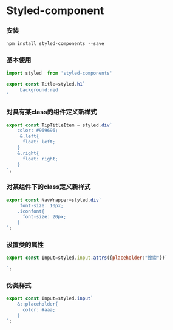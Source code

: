 # Styled-component

### 安装

```shell
npm install styled-components --save
```

### 基本使用

```js
import styled  from 'styled-components'

export const Title=styled.h1`
     background:red
`
```

### 对具有某class的组件定义新样式

```js
export const TipTitleItem = styled.div`
    color: #969696;
     &.left{
      float: left;
    }
    &.right{
      float: right;
    }
`;
```

### 对某组件下的class定义新样式

```js
export const NavWrapper=styled.div`
	 font-size: 10px;
    .iconfont{
      font-size: 20px;
    }
`;
```

### 设置类的属性

```js
export const Input=styled.input.attrs({placeholder:"搜索"})`

`;
```

### 伪类样式

```js
export const Input=styled.input`
    &::placeholder{
      color: #aaa;
    }
`;
```

